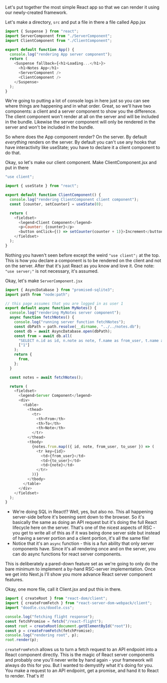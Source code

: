 Let's put together the most simple React app so that we can render it using our newly-created framework.

Let's make a directory, `src` and put a file in there a file called App.jsx

```javascript
import { Suspense } from "react";
import ServerComponent from "./ServerComponent";
import ClientComponent from "./ClientComponent";

export default function App() {
  console.log("rendering App server component");
  return (
    <Suspense fallback={<h1>Loading...</h1>}>
      <h1>Notes App</h1>
      <ServerComponent />
      <ClientComponent />
    </Suspense>
  );
}
```

We're going to putting a lot of console logs in here just so you can see where things are happening and in what order. Great, so we'll have two components: a client and a server component to show you the difference. The client component won't render at all on the server and will be included in the bundle. Likewise the server component will only be rendered in the server and won't be included in the bundle.

So where does the App component render? On the server. By default _everything_ renders on the server. By default you can't use any hooks that have interactivity like useState; you have to declare it a client component to do that.

Okay, so let's make our client component. Make ClientComponent.jsx and put in there

```javascript
"use client";

import { useState } from "react";

export default function ClientComponent() {
  console.log("rendering ClientComponent client component");
  const [counter, setCounter] = useState(0);

  return (
    <fieldset>
      <legend>Client Component</legend>
      <p>Counter: {counter}</p>
      <button onClick={() => setCounter(counter + 1)}>Increment</button>
    </fieldset>
  );
}
```

Nothing you haven't seen before except the weird `"use client";` at the top. This is how you declare a component is to be rendered on the client and not on the server. After that it's just React as you know and love it. One note: `"use server;"` is not necessary, it's assumed.

Okay, let's make `ServerComponent.jsx`

```javascript
import { AsyncDatabase } from "promised-sqlite3";
import path from "node:path";

// this page assumes that you are logged in as user 1
export default async function MyNotes() {
  console.log("rendering MyNotes server component");
  async function fetchNotes() {
    console.log("running server function fetchNotes");
    const dbPath = path.resolve(__dirname, "../../notes.db");
    const db = await AsyncDatabase.open(dbPath);
    const from = await db.all(
      "SELECT n.id as id, n.note as note, f.name as from_user, t.name as to_user FROM notes n JOIN users f ON f.id = n.from_user JOIN users t ON t.id = n.to_user WHERE from_user = ?",
      ["1"]
    );
    return {
      from,
    };
  }

  const notes = await fetchNotes();

  return (
    <fieldset>
      <legend>Server Component</legend>
      <div>
        <table>
          <thead>
            <tr>
              <th>From</th>
              <th>To</th>
              <th>Note</th>
            </tr>
          </thead>
          <tbody>
            {notes.from.map(({ id, note, from_user, to_user }) => (
              <tr key={id}>
                <td>{from_user}</td>
                <td>{to_user}</td>
                <td>{note}</td>
              </tr>
            ))}
          </tbody>
        </table>
      </div>
    </fieldset>
  );
}
```

- We're doing SQL in React!? Well, yes, but also no. This all happening server-side before it's beening sent down to the browser. So it's basically the same as doing an API request but it's doing the full React lifecycle here on the server. That's one of the nicest aspects of RSC - you get to write all of this as if it was being done server side but instead of having a server portion and a client portion, it's all the same file!
- Notice that it's an `async` function - this is a fun ability that only server components have. Since it's all rendering once and on the server, you can do async functions for react server components.

This is deliberately a pared-down feature set as we're going to only do the bare minimum to implement a by-hand RSC-server implementation. Once we get into Next.js I'll show you more advance React server component features.

Okay, one more file, call it Client.jsx and put this in there.

```javascript
import { createRoot } from "react-dom/client";
import { createFromFetch } from "react-server-dom-webpack/client";
import "doodle.css/doodle.css";

console.log("fetching flight response");
const fetchPromise = fetch("/react-flight");
const root = createRoot(document.getElementById("root"));
const p = createFromFetch(fetchPromise);
console.log("rendering root", p);
root.render(p);
```

`createFromFetch` allows us to turn a fetch request to an API endpoint into a React component directly. This is the magic of React server components and probably one you'll never write by hand again - your framework will always do this for you. But I wanted to demystify what it's doing for you. You make a request to an API endpoint, get a promise, and hand it to React to render. That's it!
